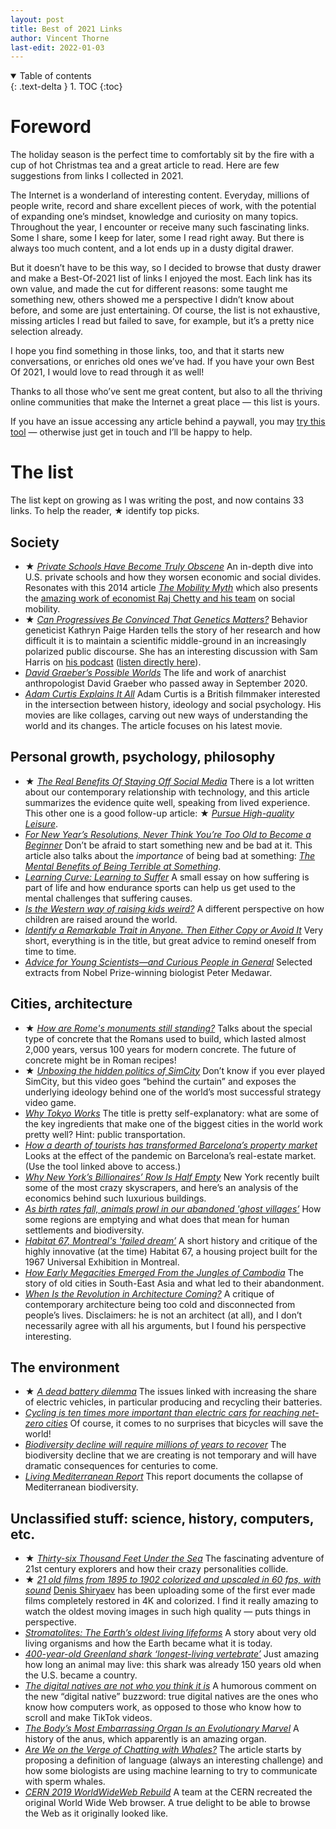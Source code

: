 ```yaml
---
layout: post
title: Best of 2021 Links
author: Vincent Thorne
last-edit: 2022-01-03
---
```


<details open markdown="block">
  <summary>
    Table of contents
  </summary>
  {: .text-delta }
1. TOC
{:toc}
</details>

# Foreword

The holiday season is the perfect time to comfortably sit by the fire with a cup of hot Christmas tea and a great article to read. Here are few suggestions from links I collected in 2021.

The Internet is a wonderland of interesting content. Everyday, millions of people write, record and share excellent pieces of work, with the potential of expanding one’s mindset, knowledge and curiosity on many topics. Throughout the year, I encounter or receive many such fascinating links. Some I share, some I keep for later, some I read right away. But there is always too much content, and a lot ends up in a dusty digital drawer.

But it doesn’t have to be this way, so I decided to browse that dusty drawer and make a Best-Of-2021 list of links I enjoyed the most. Each link has its own value, and made the cut for different reasons: some taught me something new, others showed me a perspective I didn’t know about before, and some are just entertaining. Of course, the list is not exhaustive, missing articles I read but failed to save, for example, but it’s a pretty nice selection already.

I hope you find something in those links, too, and that it starts new conversations, or enriches old ones we’ve had. If you have your own Best Of 2021, I would love to read through it as well!

Thanks to all those who’ve sent me great content, but also to all the thriving online communities that make the Internet a great place — this list is yours.

If you have an issue accessing any article behind a paywall, you may [try this tool](https://github.com/iamadamdev/bypass-paywalls-chrome/blob/master/README.md) — otherwise just get in touch and I’ll be happy to help.

# The list

The list kept on growing as I was writing the post, and now contains 33 links. To help the reader, ★ identify top picks.

## Society

- ★ [*Private Schools Have Become Truly Obscene*](https://www.theatlantic.com/magazine/archive/2021/04/private-schools-are-indefensible/618078/) An in-depth dive into U.S. private schools and how they worsen economic and social divides. Resonates with this 2014 article [*The Mobility Myth*](https://www.newyorker.com/magazine/2014/03/03/the-mobility-myth) which also presents the [amazing work of economist Raj Chetty and his team](https://opportunityinsights.org/) on social mobility.
- ★ [*Can Progressives Be Convinced That Genetics Matters?*](https://www.newyorker.com/magazine/2021/09/13/can-progressives-be-convinced-that-genetics-matters) Behavior geneticist Kathryn Paige Harden tells the story of her research and how difficult it is to maintain a scientific middle-ground in an increasingly polarized public discourse. She has an interesting discussion with Sam Harris on [his podcast](https://www.samharris.org/podcasts/making-sense-episodes/212-july-29-2020) ([listen directly here](https://assets.samharris.org/episodes/audios/d68807f9-96ec-4e65-92e6-d7358365fd57/874b3fe6-2b69-4deb-b898-80e0d641fd9d.mp3)).
- [*David Graeber’s Possible Worlds*](https://nymag.com/intelligencer/2021/11/david-graeber-dawn-of-everything.html) The life and work of anarchist anthropologist David Graeber who passed away in September 2020.
- [*Adam Curtis Explains It All*](https://www.newyorker.com/news/letter-from-the-uk/adam-curtis-explains-it-all) Adam Curtis is a British filmmaker interested in the intersection between history, ideology and social psychology. His movies are like collages, carving out new ways of understanding the world and its changes. The article focuses on his latest movie.

## Personal growth, psychology, philosophy

- ★ [*The Real Benefits Of Staying Off Social Media*](https://durmonski.com/life-advice/benefits-of-staying-off-social-media/) There is a lot written about our contemporary relationship with technology, and this article summarizes the evidence quite well, speaking from lived experience. This other one is a good follow-up article: ★ [*Pursue High-quality Leisure*](https://www.deprocrastination.co/blog/pursue-high-quality-leisure).
- [*For New Year’s Resolutions, Never Think You’re Too Old to Become a Beginner*](https://www.wsj.com/articles/for-new-years-resolutions-never-think-youre-too-old-to-become-a-beginner-11609426707) Don’t be afraid to start something new and be bad at it. This article also talks about the *importance* of being bad at something: [*The Mental Benefits of Being Terrible at Something*](https://www.outsideonline.com/health/wellness/80-20-rule-beginner-mastery-benefits/).
- [*Learning Curve: Learning to Suffer*](https://backpackinglight.com/learning-curve-learning-to-suffer/) A small essay on how suffering is part of life and how endurance sports can help us get used to the mental challenges that suffering causes.
- [*Is the Western way of raising kids weird?*](https://www.bbc.com/future/article/20210222-the-unusual-ways-western-parents-raise-children) A different perspective on how children are raised around the world.
- [*Identify a Remarkable Trait in Anyone. Then Either Copy or Avoid It*](https://knowledgeartist.org/article/identify-remarkable-trait-learn) Very short, everything is in the title, but great advice to remind oneself from time to time.
- [*Advice for Young Scientists—and Curious People in General*](https://fs.blog/advice-for-young-scientists/) Selected extracts from Nobel Prize-winning biologist Peter Medawar.

## Cities, architecture

- ★ [*How are Rome's monuments still standing?*](https://www.bbc.com/travel/article/20211213-how-are-romes-monuments-still-standing) Talks about the special type of concrete that the Romans used to build, which lasted almost 2,000 years, versus 100 years for modern concrete. The future of concrete might be in Roman recipes!
- ★ [*Unboxing the hidden politics of SimCity*](https://www.youtube.com/watch?v=_51_YJQpeg0) Don’t know if you ever played SimCity, but this video goes “behind the curtain” and exposes the underlying ideology behind one of the world’s most successful strategy video game.
- [*Why Tokyo Works*](https://metropolisjapan.com/why-tokyo-works/) The title is pretty self-explanatory: what are some of the key ingredients that make one of the biggest cities in the world work pretty well? Hint: public transportation.
- [*How a dearth of tourists has transformed Barcelona’s property market*](https://www.ft.com/content/db40e9a0-f043-4200-ae74-a3fc7b800f74) Looks at the effect of the pandemic on Barcelona’s real-estate market. (Use the tool linked above to access.)
- [*Why New York’s Billionaires’ Row Is Half Empty*](https://www.youtube.com/watch?v=Wehsz38P74g) New York recently built some of the most crazy skyscrapers, and here’s an analysis of the economics behind such luxurious buildings.
- [*As birth rates fall, animals prowl in our abandoned 'ghost villages’*](https://www.theguardian.com/world/2021/jan/24/as-birth-rates-fall-animals-prowl-in-our-abandoned-ghost-villages) How some regions are emptying and what does that mean for human settlements and biodiversity.
- [*Habitat 67, Montreal's 'failed dream’*](https://www.theguardian.com/cities/2015/may/13/habitat-67-montreal-expo-moshe-safdie-history-cities-50-buildings-day-35) A short history and critique of the highly innovative (at the time) Habitat 67, a housing project built for the 1967 Universal Exhibition in Montreal.
- [*How Early Megacities Emerged From the Jungles of Cambodia*](https://www.atlasobscura.com/articles/ancient-cambodian-megacities) The story of old cities in South-East Asia and what led to their abandonment.
- [*When Is the Revolution in Architecture Coming?*](https://www.currentaffairs.org/2021/04/when-is-the-revolution-in-architecture-coming) A critique of contemporary architecture being too cold and disconnected from people’s lives. Disclaimers: he is not an architect (at all), and I don’t necessarily agree with all his arguments, but I found his perspective interesting.

## The environment

- ★ [*A dead battery dilemma*](https://www.science.org/content/article/millions-electric-cars-are-coming-what-happens-all-dead-batteries) The issues linked with increasing the share of electric vehicles, in particular producing and recycling their batteries.
- [*Cycling is ten times more important than electric cars for reaching net-zero cities*](https://theconversation.com/cycling-is-ten-times-more-important-than-electric-cars-for-reaching-net-zero-cities-157163) Of course, it comes to no surprises that bicycles will save the world!
- [*Biodiversity decline will require millions of years to recover*](https://www.europeanscientist.com/en/environment/biodiversity-decline-will-require-millions-of-years-to-recover/) The biodiversity decline that we are creating is not temporary and will have dramatic consequences for centuries to come.
- [*Living Mediterranean Report*](https://tourduvalat.org/en/media/living-mediterranean-report-an-unprecedented-source-of-data-on-the-evolution-of-mediterranean-biodiversity/) This report documents the collapse of Mediterranean biodiversity.

## Unclassified stuff: science, history, computers, etc.

- ★ [*Thirty-six Thousand Feet Under the Sea*](https://www.newyorker.com/magazine/2020/05/18/thirty-six-thousand-feet-under-the-sea) The fascinating adventure of 21st century explorers and how their crazy personalities collide.
- ★ [*21 old films from 1895 to 1902 colorized and upscaled in 60 fps, with sound*](https://www.youtube.com/watch?v=YZuP41ALx_Q) [Denis Shiryaev](https://www.youtube.com/c/DenisShiryaev) has been uploading some of the first ever made films completely restored in 4K and colorized. I find it really amazing to watch the oldest moving images in such high quality — puts things in perspective.
- [*Stromatolites: The Earth’s oldest living lifeforms*](https://www.bbc.com/travel/article/20210117-stromatolites-the-earths-oldest-living-lifeforms) A story about very old living organisms and how the Earth became what it is today.
- [*400-year-old Greenland shark ‘longest-living vertebrate’*](https://www.bbc.com/news/science-environment-37047168) Just amazing how long an animal may live: this shark was already 150 years old when the U.S. became a country.
- [*The digital natives are not who you think it is*](https://blog.torh.net/2021/05/12/the-digital-natives-are-not-who-you-think-it-is/) A humorous comment on the new “digital native” buzzword: true digital natives are the ones who know how computers work, as opposed to those who know how to scroll and make TikTok videos.
- [*The Body’s Most Embarrassing Organ Is an Evolutionary Marvel*](https://www.theatlantic.com/science/archive/2021/05/evolution-butts/618915/) A history of the anus, which apparently is an amazing organ.
- [*Are We on the Verge of Chatting with Whales?*](https://hakaimagazine.com/features/are-we-on-the-verge-of-chatting-with-whales/) The article starts by proposing a definition of language (always an interesting challenge) and how some biologists are using machine learning to try to communicate with sperm whales.
- [*CERN 2019 WorldWideWeb Rebuild*](https://worldwideweb.cern.ch/) A team at the CERN recreated the original World Wide Web browser. A true delight to be able to browse the Web as it originally looked like. 
